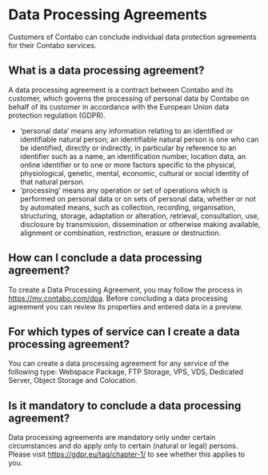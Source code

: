 # Data Processing Agreements 
Customers of Contabo can conclude individual data protection agreements for their Contabo services. 

## What is a data processing agreement? 
A data processing agreement is a contract between Contabo and its customer, which governs the processing of personal data by Contabo on behalf of its customer in accordance with the European Union data protection regulation (GDPR).

* ‘personal data’ means any information relating to an identified or identifiable natural person; an identifiable natural person is one who can be identified, directly or indirectly, in particular by reference to an identifier such as a name, an identification number, location data, an online identifier or to one or more factors specific to the physical, physiological, genetic, mental, economic, cultural or social identity of that natural person.
* ‘processing’ means any operation or set of operations which is performed on personal data or on sets of personal data, whether or not by automated means, such as collection, recording, organisation, structuring, storage, adaptation or alteration, retrieval, consultation, use, disclosure by transmission, dissemination or otherwise making available, alignment or combination, restriction, erasure or destruction. 

## How can I conclude a data processing agreement? 
To create a Data Processing Agreement, you may follow the process in https://my.contabo.com/dpa. Before concluding a data processing agreement you can review its properties and entered data in a preview.

## For which types of service can I create a data processing agreement? 
You can create a data processing agreement for any service of the following type: Webspace Package, FTP Storage, VPS, VDS, Dedicated Server, Object Storage and Colocation. 

## Is it mandatory to conclude a data processing agreement? 
Data processing agreements are mandatory only under certain circumstances and do apply only to certain (natural or legal) persons. Please visit https://gdpr.eu/tag/chapter-1/ to see whether this applies to you.